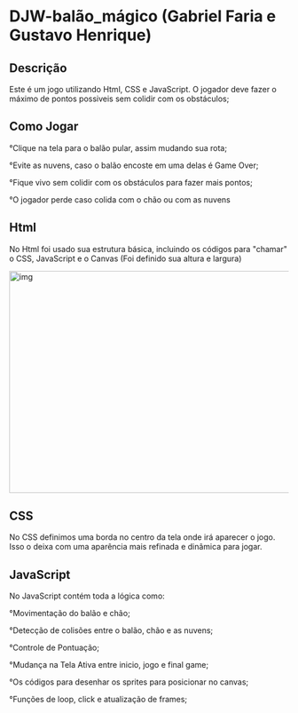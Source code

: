 # DJW-balão_mágico (Gabriel Faria e Gustavo Henrique)

## Descrição
Este é um jogo utilizando Html, CSS e JavaScript. O jogador deve fazer o máximo de pontos possiveis sem colidir com os obstáculos;

## Como Jogar

°Clique na tela para o balão pular, assim mudando sua rota;

°Evite as nuvens, caso o balão encoste em uma delas é Game Over;

°Fique vivo sem colidir com os obstáculos para fazer mais pontos;

°O jogador perde caso colida com o chão ou com as nuvens

## Html

No Html foi usado sua estrutura básica, incluindo os códigos para "chamar" o CSS, JavaScript e o Canvas (Foi definido sua altura e largura)

<img src="html.jpg" alt="img" width="600" height="400">

## CSS

No CSS definimos uma borda no centro da tela onde irá aparecer o jogo. Isso o deixa com uma aparência mais refinada e dinâmica para jogar.

## JavaScript

No JavaScript contém toda a lógica como:

°Movimentação do balão e chão;

°Detecção de colisões entre o balão, chão e as nuvens;

°Controle de Pontuação;

°Mudança na Tela Ativa entre inicio, jogo e final game;

°Os códigos para desenhar os sprites para posicionar no canvas;

°Funções de loop, click e atualização de frames;

